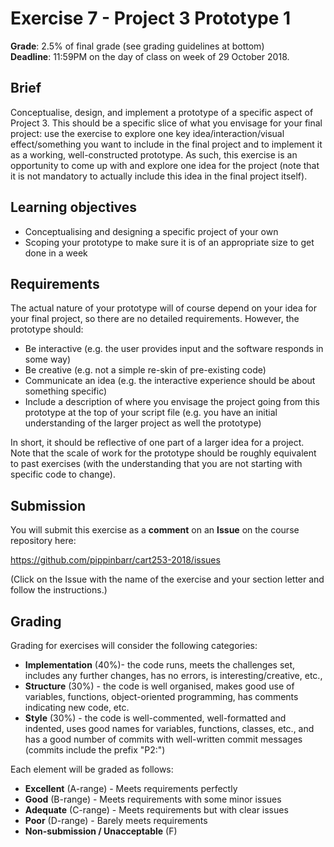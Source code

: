 # Exercise 7 - Project 3 Prototype 1

__Grade__: 2.5% of final grade (see grading guidelines at bottom)  
__Deadline__: 11:59PM on the day of class on week of 29 October 2018.

## Brief

Conceptualise, design, and implement a prototype of a specific aspect of Project 3. This should be a specific slice of what you envisage for your final project: use the exercise to explore one key idea/interaction/visual effect/something you want to include in the final project and to implement it as a working, well-constructed prototype. As such, this exercise is an opportunity to come up with and explore one idea for the project (note that it is not mandatory to actually include this idea in the final project itself).


## Learning objectives

- Conceptualising and designing a specific project of your own
- Scoping your prototype to make sure it is of an appropriate size to get done in a week


## Requirements

The actual nature of your prototype will of course depend on your idea for your final project, so there are no detailed requirements. However, the prototype should:

- Be interactive (e.g. the user provides input and the software responds in some way)
- Be creative (e.g. not a simple re-skin of pre-existing code)
- Communicate an idea (e.g. the interactive experience should be about something specific)
- Include a description of where you envisage the project going from this prototype at the top of your script file (e.g. you have an initial understanding of the larger project as well the prototype)

In short, it should be reflective of one part of a larger idea for a project. Note that the scale of work for the prototype should be roughly equivalent to past exercises (with the understanding that you are not starting with specific code to change).


## Submission

You will submit this exercise as a __comment__ on an __Issue__ on the course repository here:

https://github.com/pippinbarr/cart253-2018/issues

(Click on the Issue with the name of the exercise and your section letter and follow the instructions.)


## Grading

Grading for exercises will consider the following categories:

- __Implementation__ (40%)- the code runs, meets the challenges set, includes any further changes, has no errors, is interesting/creative, etc.,
- __Structure__ (30%) - the code is well organised, makes good use of variables, functions, object-oriented programming, has comments indicating new code, etc.
- __Style__ (30%) - the code is well-commented, well-formatted and indented, uses good names for variables, functions, classes, etc., and has a good number of commits with well-written commit messages (commits include the prefix "P2:")

Each element will be graded as follows:

- __Excellent__ (A-range) - Meets requirements perfectly
- __Good__ (B-range) - Meets requirements with some minor issues
- __Adequate__ (C-range) - Meets requirements but with clear issues
- __Poor__ (D-range) - Barely meets requirements
- __Non-submission / Unacceptable__ (F)

